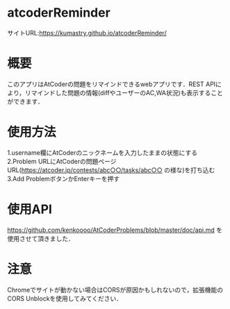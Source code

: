 # atcoderReminder
サイトURL:https://kumastry.github.io/atcoderReminder/

# 概要
このアプリはAtCoderの問題をリマインドできるwebアプリです．REST APIにより，リマインドした問題の情報(diffやユーザーのAC,WA状況)も表示することができます．

# 使用方法
1.username欄にAtCoderのニックネームを入力したままの状態にする  
2.Problem URLにAtCoderの問題ページURL(https://atcoder.jp/contests/abc○○/tasks/abc○○
の様な)を打ち込む  
3.Add ProblemボタンかEnterキーを押す  

# 使用API
https://github.com/kenkoooo/AtCoderProblems/blob/master/doc/api.md
を使用させて頂きました．

# 注意
Chromeでサイトが動かない場合はCORSが原因かもしれないので，拡張機能のCORS Unblockを使用してみてください．


